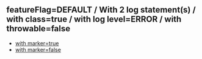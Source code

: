 ## featureFlag=DEFAULT / With 2 log statement(s) / with class=true / with log level=ERROR / with throwable=false

* [with marker=true](marker-true/index.md)
* [with marker=false](marker-false/index.md)


